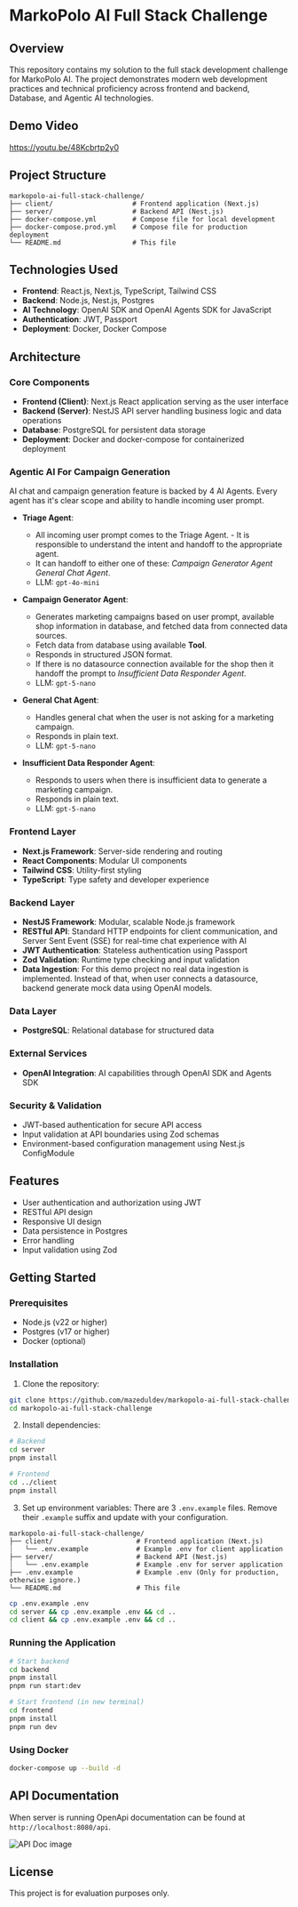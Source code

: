 # MarkoPolo AI Full Stack Challenge

## Overview

This repository contains my solution to the full stack development challenge for MarkoPolo AI. The project demonstrates modern web development practices and technical proficiency across frontend and backend, Database, and Agentic AI technologies.

## Demo Video

https://youtu.be/48Kcbrtp2y0

## Project Structure

```
markopolo-ai-full-stack-challenge/
├── client/                    # Frontend application (Next.js)
├── server/                    # Backend API (Nest.js)
├── docker-compose.yml         # Compose file for local development
├── docker-compose.prod.yml    # Compose file for production deployment
└── README.md                  # This file
```

## Technologies Used

- **Frontend**: React.js, Next.js, TypeScript, Tailwind CSS
- **Backend**: Node.js, Nest.js, Postgres
- **AI Technology**: OpenAI SDK and OpenAI Agents SDK for JavaScript
- **Authentication**: JWT, Passport
- **Deployment**: Docker, Docker Compose

## Architecture

### Core Components

- **Frontend (Client)**: Next.js React application serving as the user interface
- **Backend (Server)**: NestJS API server handling business logic and data operations
- **Database**: PostgreSQL for persistent data storage
- **Deployment**: Docker and docker-compose for containerized deployment

### Agentic AI For Campaign Generation

AI chat and campaign generation feature is backed by 4 AI Agents. Every agent has it's clear scope and ability to handle incoming user prompt.

- **Triage Agent**:

  - All incoming user prompt comes to the Triage Agent. - It is responsible to understand the intent and handoff to the appropriate agent.
  - It can handoff to either one of these:
    _Campaign Generator Agent_
    _General Chat Agent_.
  - LLM: `gpt-4o-mini`

- **Campaign Generator Agent**:

  - Generates marketing campaigns based on user prompt, available shop information in database, and fetched data from connected data sources.
  - Fetch data from database using available **Tool**.
  - Responds in structured JSON format.
  - If there is no datasource connection available for the shop then it handoff the prompt to _Insufficient Data Responder Agent_.
  - LLM: `gpt-5-nano`

- **General Chat Agent**:

  - Handles general chat when the user is not asking for a marketing campaign.
  - Responds in plain text.
  - LLM: `gpt-5-nano`

- **Insufficient Data Responder Agent**:
  - Responds to users when there is insufficient data to generate a marketing campaign.
  - Responds in plain text.
  - LLM: `gpt-5-nano`

### Frontend Layer

- **Next.js Framework**: Server-side rendering and routing
- **React Components**: Modular UI components
- **Tailwind CSS**: Utility-first styling
- **TypeScript**: Type safety and developer experience

### Backend Layer

- **NestJS Framework**: Modular, scalable Node.js framework
- **RESTful API**: Standard HTTP endpoints for client communication, and Server Sent Event (SSE) for real-time chat experience with AI
- **JWT Authentication**: Stateless authentication using Passport
- **Zod Validation**: Runtime type checking and input validation
- **Data Ingestion**: For this demo project no real data ingestion is implemented. Instead of that, when user connects a datasource, backend generate mock data using OpenAI models.

### Data Layer

- **PostgreSQL**: Relational database for structured data

### External Services

- **OpenAI Integration**: AI capabilities through OpenAI SDK and Agents SDK

### Security & Validation

- JWT-based authentication for secure API access
- Input validation at API boundaries using Zod schemas
- Environment-based configuration management using Nest.js ConfigModule

## Features

- User authentication and authorization using JWT
- RESTful API design
- Responsive UI design
- Data persistence in Postgres
- Error handling
- Input validation using Zod

## Getting Started

### Prerequisites

- Node.js (v22 or higher)
- Postgres (v17 or higher)
- Docker (optional)

### Installation

1. Clone the repository:

```bash
git clone https://github.com/mazeduldev/markopolo-ai-full-stack-challenge.git
cd markopolo-ai-full-stack-challenge
```

2. Install dependencies:

```bash
# Backend
cd server
pnpm install

# Frontend
cd ../client
pnpm install
```

3. Set up environment variables:
   There are 3 `.env.example` files. Remove their `.example` suffix and update with your configuration.

```
markopolo-ai-full-stack-challenge/
├── client/                     # Frontend application (Next.js)
⏐   └── .env.example            # Example .env for client application
├── server/                     # Backend API (Nest.js)
⏐   └── .env.example            # Example .env for server application
├── .env.example                # Example .env (Only for production, otherwise ignore.)
└── README.md                   # This file
```

```bash
cp .env.example .env
cd server && cp .env.example .env && cd ..
cd client && cp .env.example .env && cd ..
```

### Running the Application

```bash
# Start backend
cd backend
pnpm install
pnpm run start:dev

# Start frontend (in new terminal)
cd frontend
pnpm install
pnpm run dev
```

### Using Docker

```bash
docker-compose up --build -d
```

## API Documentation

When server is running OpenApi documentation can be found at `http://localhost:8080/api`.

![API Doc image](https://github.com/mazeduldev/markopolo-ai-full-stack-challenge/blob/main/docs/API_DOC.png?raw=true)

## License

This project is for evaluation purposes only.
